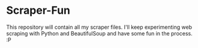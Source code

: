 # Scraper-Fun

This repository will contain all my scraper files. I'll keep experimenting web scraping with Python and BeautifulSoup and have some fun in the process. :P

